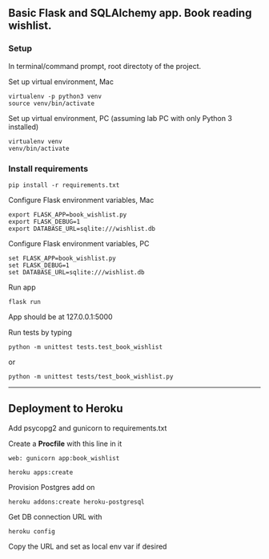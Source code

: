 ## Basic Flask and SQLAlchemy app. Book reading wishlist.

### Setup

In terminal/command prompt, root directoty of the project.

Set up virtual environment, Mac

```
virtualenv -p python3 venv
source venv/bin/activate
```

Set up virtual environment, PC (assuming lab PC with only Python 3 installed)

```
virtualenv venv
venv/bin/activate
```

### Install requirements

```
pip install -r requirements.txt
```

Configure Flask environment variables, Mac

```
export FLASK_APP=book_wishlist.py
export FLASK_DEBUG=1
export DATABASE_URL=sqlite:///wishlist.db
```

Configure Flask environment variables, PC

```
set FLASK_APP=book_wishlist.py
set FLASK_DEBUG=1
set DATABASE_URL=sqlite:///wishlist.db
```

Run app

```
flask run
```

App should be at 127.0.0.1:5000


Run tests by typing

```
python -m unittest tests.test_book_wishlist
```
or
```
python -m unittest tests/test_book_wishlist.py
```

-------------

## Deployment to Heroku

Add psycopg2 and gunicorn to requirements.txt

Create a **Procfile** with this line in it

```
web: gunicorn app:book_wishlist
```

```
heroku apps:create
```

Provision Postgres add on

```
heroku addons:create heroku-postgresql
```

Get DB connection URL with

```
heroku config
```

Copy the URL and set as local env var if desired
